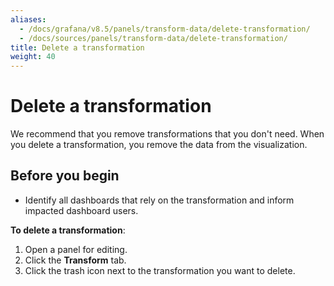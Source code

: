 ```yaml
---
aliases:
  - /docs/grafana/v8.5/panels/transform-data/delete-transformation/
  - /docs/sources/panels/transform-data/delete-transformation/
title: Delete a transformation
weight: 40
---
```


# Delete a transformation

We recommend that you remove transformations that you don't need. When you delete a transformation, you remove the data from the visualization.

## Before you begin

- Identify all dashboards that rely on the transformation and inform impacted dashboard users.

**To delete a transformation**:

1. Open a panel for editing.
1. Click the **Transform** tab.
1. Click the trash icon next to the transformation you want to delete.
